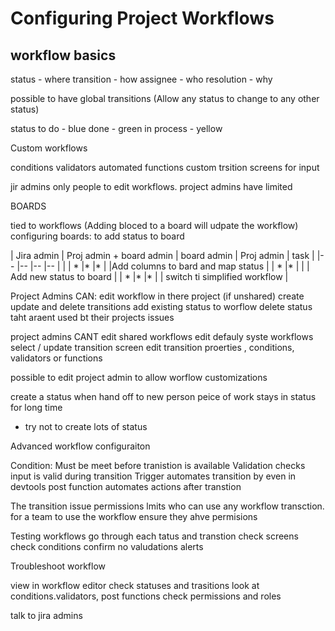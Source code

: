 # Configuring Project Workflows

## workflow basics
status - where
transition - how 
assignee  - who
resolution - why

possible to have global transitions (Allow any status to change to any other status)

status
    to do - blue
    done - green
    in process - yellow

Custom workflows

conditions
validators
automated functions
custom trsition screens for input

jir admins only people to edit workflows. 
project admins have limited 


BOARDS

tied to workflows (Adding bloced to a board will udpate the workflow)
configuring boards:
    to add status to board

| Jira admin | Proj admin + board admin | board admin | Proj admin | task |
|--          |--                        |--           |--          |      |
| *          |*                         |*            |            |Add columns to bard and map status |
| *          |*                         |             |            | Add new status to board |
| *          |*                         |*            |            | switch ti simplified workflow |



Project Admins CAN:
edit workflow in there project (if unshared)
create update and delete transitions
add existing status to worflow
delete status  taht araent used bt their projects issues


project admins CANT
edit shared workflows
edit defauly syste workflows
select / update transition screen
edit transition proerties , conditions, validators or functions


possible to edit project admin to allow worflow customizations

create a status when
    hand off to new person
    peice of work stays in status for long time

* try not to create lots of status

Advanced workflow configuraiton

Condition:
    Must be meet before tranistion is available
Validation
    checks input is valid during transition
Trigger
    automates transition by even in devtools
post function
    automates actions after transtion



The transition issue permissions lmits who can use any workflow transction. 
for a team to use the workflow ensure they ahve permisions

Testing workflows
go through each tatus and transtion
check screens
check conditions
confirm no valudations alerts

Troubleshoot workflow

view in workflow editor
check statuses and trasitions
look at conditions.validators, post functions
check permissions and roles

talk to jira admins









































